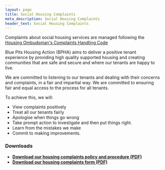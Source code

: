 ```yaml
---
layout: page
title: Social Housing Complaints
meta_description: Social Housing Complaints
header_text: Social Housing Complaints
---
```


Complaints about social housing services are managed following the [Housing Ombudsman's Complaints Handling Code](https://www.housing-ombudsman.org.uk/landlords-info/complaint-handling-code/)

Blue Pits Housing Action (BPHA) aims to deliver a positive tenant experience by providing high quality supported housing and creating communities that are safe and secure and where our tenants are happy to live.

We are committed to listening to our tenants and dealing with their concerns and complaints, in a fair and impartial way. We are committed to ensuring fair and equal access to the process for all tenants.

To achieve this, we will:

- View complaints positively
- Treat all our tenants fairly
- Apologise when things go wrong
- Take prompt action to investigate and then put things right.
- Learn from the mistakes we make
- Commit to making improvements.

### Downloads

- **[Download our housing complaints policy and procedure (PDF)](/docs/housing-complaints-policy-and-procedure.pdf)**
- **[Download our housing complaints form (PDF)](/docs/housing-complaints-form.pdf)**
